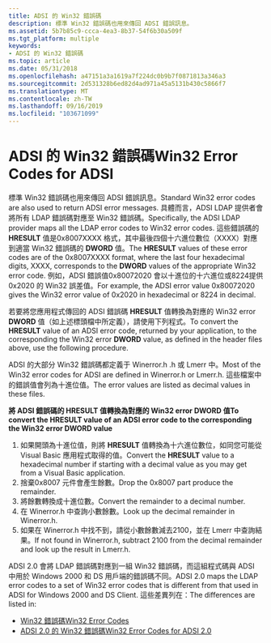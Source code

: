 ```yaml
---
title: ADSI 的 Win32 錯誤碼
description: 標準 Win32 錯誤碼也用來傳回 ADSI 錯誤訊息。
ms.assetid: 5b7b85c9-ccca-4ea3-8b37-54f6b30a509f
ms.tgt_platform: multiple
keywords:
- ADSI 的 Win32 錯誤碼
ms.topic: article
ms.date: 05/31/2018
ms.openlocfilehash: a47151a3a1619a7f224dc0b9b7f0871813a346a3
ms.sourcegitcommit: 2d531328b6ed82d4ad971a45a5131b430c5866f7
ms.translationtype: MT
ms.contentlocale: zh-TW
ms.lasthandoff: 09/16/2019
ms.locfileid: "103671099"
---
```

# <a name="win32-error-codes-for-adsi"></a><span data-ttu-id="b5519-104">ADSI 的 Win32 錯誤碼</span><span class="sxs-lookup"><span data-stu-id="b5519-104">Win32 Error Codes for ADSI</span></span>

<span data-ttu-id="b5519-105">標準 Win32 錯誤碼也用來傳回 ADSI 錯誤訊息。</span><span class="sxs-lookup"><span data-stu-id="b5519-105">Standard Win32 error codes are also used to return ADSI error messages.</span></span> <span data-ttu-id="b5519-106">具體而言，ADSI LDAP 提供者會將所有 LDAP 錯誤碼對應至 Win32 錯誤碼。</span><span class="sxs-lookup"><span data-stu-id="b5519-106">Specifically, the ADSI LDAP provider maps all the LDAP error codes to Win32 error codes.</span></span> <span data-ttu-id="b5519-107">這些錯誤碼的 **HRESULT** 值是0x8007XXXX 格式，其中最後四個十六進位數位（XXXX）對應到適當 Win32 錯誤碼的 **DWORD** 值。</span><span class="sxs-lookup"><span data-stu-id="b5519-107">The **HRESULT** values of these error codes are of the 0x8007XXXX format, where the last four hexadecimal digits, XXXX, corresponds to the **DWORD** values of the appropriate Win32 error code.</span></span> <span data-ttu-id="b5519-108">例如，ADSI 錯誤值0x80072020 會以十進位的十六進位或8224提供0x2020 的 Win32 誤差值。</span><span class="sxs-lookup"><span data-stu-id="b5519-108">For example, the ADSI error value 0x80072020 gives the Win32 error value of 0x2020 in hexadecimal or 8224 in decimal.</span></span>

<span data-ttu-id="b5519-109">若要將您應用程式傳回的 ADSI 錯誤碼 **HRESULT** 值轉換為對應的 Win32 error **DWORD** 值（如上述標頭檔中所定義），請使用下列程式。</span><span class="sxs-lookup"><span data-stu-id="b5519-109">To convert the **HRESULT** value of an ADSI error code, returned by your application, to the corresponding the Win32 error **DWORD** value, as defined in the header files above, use the following procedure.</span></span>

<span data-ttu-id="b5519-110">ADSI 的大部分 Win32 錯誤碼都定義于 Winerror.h .h 或 Lmerr 中。</span><span class="sxs-lookup"><span data-stu-id="b5519-110">Most of the Win32 error codes for ADSI are defined in Winerror.h or Lmerr.h.</span></span> <span data-ttu-id="b5519-111">這些檔案中的錯誤值會列為十進位值。</span><span class="sxs-lookup"><span data-stu-id="b5519-111">The error values are listed as decimal values in these files.</span></span>

<span data-ttu-id="b5519-112">**將 ADSI 錯誤碼的 **HRESULT** 值轉換為對應的 Win32 error **DWORD** 值**</span><span class="sxs-lookup"><span data-stu-id="b5519-112">**To convert the **HRESULT** value of an ADSI error code to the corresponding the Win32 error **DWORD** value**</span></span>

1.  <span data-ttu-id="b5519-113">如果開頭為十進位值，則將 **HRESULT** 值轉換為十六進位數位，如同您可能從 Visual Basic 應用程式取得的值。</span><span class="sxs-lookup"><span data-stu-id="b5519-113">Convert the **HRESULT** value to a hexadecimal number if starting with a decimal value as you may get from a Visual Basic application.</span></span>
2.  <span data-ttu-id="b5519-114">捨棄0x8007 元件會產生餘數。</span><span class="sxs-lookup"><span data-stu-id="b5519-114">Drop the 0x8007 part produce the remainder.</span></span>
3.  <span data-ttu-id="b5519-115">將餘數轉換成十進位數。</span><span class="sxs-lookup"><span data-stu-id="b5519-115">Convert the remainder to a decimal number.</span></span>
4.  <span data-ttu-id="b5519-116">在 Winerror.h 中查詢小數餘數。</span><span class="sxs-lookup"><span data-stu-id="b5519-116">Look up the decimal remainder in Winerror.h.</span></span>
5.  <span data-ttu-id="b5519-117">如果在 Winerror.h 中找不到，請從小數餘數減去2100，並在 Lmerr 中查詢結果。</span><span class="sxs-lookup"><span data-stu-id="b5519-117">If not found in Winerror.h, subtract 2100 from the decimal remainder and look up the result in Lmerr.h.</span></span>

<span data-ttu-id="b5519-118">ADSI 2.0 會將 LDAP 錯誤碼對應到一組 Win32 錯誤碼，而這組程式碼與 ADSI 中用於 Windows 2000 和 DS 用戶端的錯誤碼不同。</span><span class="sxs-lookup"><span data-stu-id="b5519-118">ADSI 2.0 maps the LDAP error codes to a set of Win32 error codes that is different from that used in ADSI for Windows 2000 and DS Client.</span></span> <span data-ttu-id="b5519-119">這些差異列在：</span><span class="sxs-lookup"><span data-stu-id="b5519-119">The differences are listed in:</span></span>

-   [<span data-ttu-id="b5519-120">Win32 錯誤碼</span><span class="sxs-lookup"><span data-stu-id="b5519-120">Win32 Error Codes</span></span>](win32-error-codes.md)
-   [<span data-ttu-id="b5519-121">ADSI 2.0 的 Win32 錯誤碼</span><span class="sxs-lookup"><span data-stu-id="b5519-121">Win32 Error Codes for ADSI 2.0</span></span>](win32-error-codes-for-adsi-2-0.md)

 

 




